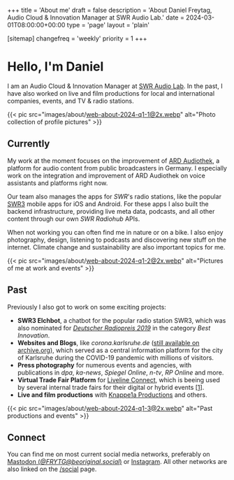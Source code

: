 +++
title = 'About me'
draft = false
description = 'About Daniel Freytag, Audio Cloud & Innovation Manager at SWR Audio Lab.'
date = 2024-03-01T08:00:00+00:00
type = 'page'
layout = 'plain'

[sitemap]
  changefreq = 'weekly'
  priority = 1
+++

# Hello, I'm Daniel

I am an Audio Cloud & Innovation Manager at [SWR Audio Lab](https://lab.swr.de/). In the past, I have also worked on live and film productions for local and international companies, events, and TV & radio stations.

{{< pic src="images/about/web-about-2024-q1-1@2x.webp" alt="Photo collection of profile pictures" >}}

## Currently

My work at the moment focuses on the improvement of [ARD Audiothek](https://www.ardaudiothek.de/), a platform for audio content from public broadcasters in Germany. I especially work on the integration and improvement of ARD Audiothek on voice assistants and platforms right now.

Our team also manages the apps for _SWR_'s radio stations, like the popular [SWR3](https://www.swr3.de/app) mobile apps for iOS and Android. For these apps I also built the backend infrastructure, providing live meta data, podcasts, and all other content through our own _SWR Radiohub_ APIs.

When not working you can often find me in nature or on a bike. I also enjoy photography, design, listening to podcasts and discovering new stuff on the internet. Climate change and sustainability are also important topics for me.

{{< pic src="images/about/web-about-2024-q1-2@2x.webp" alt="Pictures of me at work and events" >}}

## Past

Previously I also got to work on some exciting projects:

- **SWR3 Elchbot**, a chatbot for the popular radio station SWR3, which was also nominated for [_Deutscher Radiopreis 2019_](https://www.swr3.de/wir/deutscher-radiopreis-2019-swr3-dreimal-nominiert-100.html) in the category _Best Innovation_.
- **Websites and Blogs**, like _corona.karlsruhe.de_ ([still available on archive.org](https://web.archive.org/web/20230301114757/https://corona.karlsruhe.de/)), which served as a central information platform for the city of Karlsruhe during the COVID-19 pandemic with millions of visitors.
- **Press photography** for numerous events and agencies, with publications in _dpa_, _ka-news_, _Spiegel Online_, _n-tv_, _RP Online_ and more.
- **Virtual Trade Fair Platform** for [Liveline Connect](https://liveline-connect.de/), which is beeing used by several internal trade fairs for their digital or hybrid events [[1]](https://www.intergeo.de/en/news/digital-interaktiv-international-intergeo-digital-mit-erfolgreicher-premiere).
- **Live and film productions** with [Knappe1a Productions](https://www.knappe1a.de/) and others.

{{< pic src="images/about/web-about-2024-q1-3@2x.webp" alt="Past productions and events" >}}

## Connect

You can find me on most current social media networks, preferably on [Mastodon (_@FRYTG@beoriginal.social_)](https://beoriginal.social/@FRYTG) or [Instagram](https://www.instagram.com/dan.frytg/). All other networks are also linked on the [/social](/social) page.
